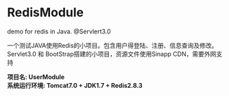RedisModule
===========
demo for redis in Java. @Servlert3.0


一个测试JAVA使用Redis的小项目。包含用户得登陆、注册、信息查询及修改。    
Servlet3.0 和 BootStrap搭建的小项目，资源文件使用Sinapp CDN，需要外网支持


**项目名: UserModule**  
**系统运行环境: Tomcat7.0 + JDK1.7 + Redis2.8.3**
